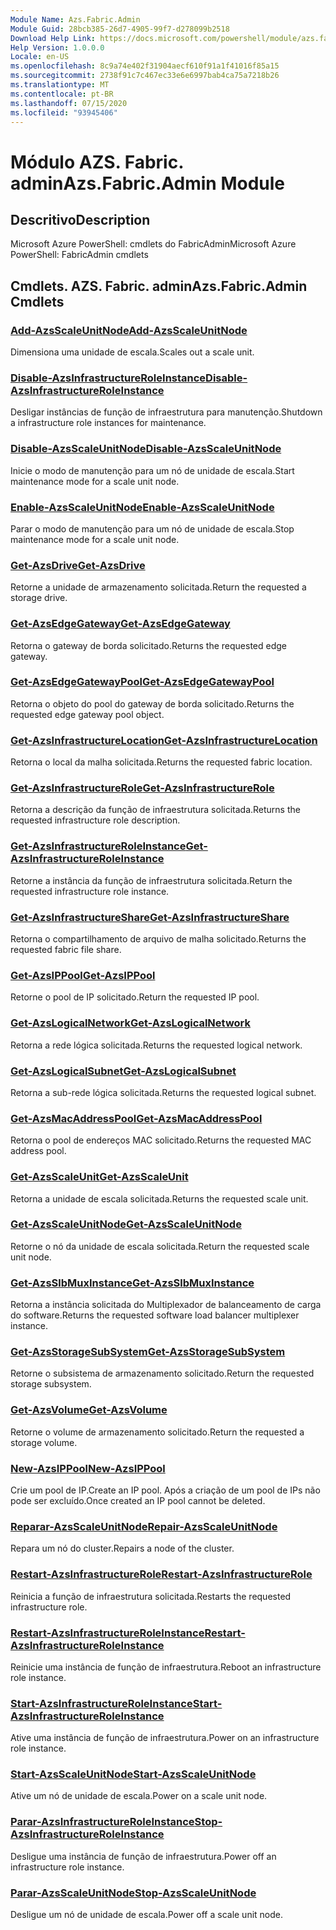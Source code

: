 ```yaml
---
Module Name: Azs.Fabric.Admin
Module Guid: 28bcb385-26d7-4905-99f7-d278099b2518
Download Help Link: https://docs.microsoft.com/powershell/module/azs.fabric.admin
Help Version: 1.0.0.0
Locale: en-US
ms.openlocfilehash: 8c9a74e402f31904aecf610f91a1f41016f85a15
ms.sourcegitcommit: 2738f91c7c467ec33e6e6997bab4ca75a7218b26
ms.translationtype: MT
ms.contentlocale: pt-BR
ms.lasthandoff: 07/15/2020
ms.locfileid: "93945406"
---
```

# <span data-ttu-id="8bfe3-101">Módulo AZS. Fabric. admin</span><span class="sxs-lookup"><span data-stu-id="8bfe3-101">Azs.Fabric.Admin Module</span></span>
## <span data-ttu-id="8bfe3-102">Descritivo</span><span class="sxs-lookup"><span data-stu-id="8bfe3-102">Description</span></span>
<span data-ttu-id="8bfe3-103">Microsoft Azure PowerShell: cmdlets do FabricAdmin</span><span class="sxs-lookup"><span data-stu-id="8bfe3-103">Microsoft Azure PowerShell: FabricAdmin cmdlets</span></span>

## <span data-ttu-id="8bfe3-104">Cmdlets. AZS. Fabric. admin</span><span class="sxs-lookup"><span data-stu-id="8bfe3-104">Azs.Fabric.Admin Cmdlets</span></span>
### [<span data-ttu-id="8bfe3-105">Add-AzsScaleUnitNode</span><span class="sxs-lookup"><span data-stu-id="8bfe3-105">Add-AzsScaleUnitNode</span></span>](Add-AzsScaleUnitNode.md)
<span data-ttu-id="8bfe3-106">Dimensiona uma unidade de escala.</span><span class="sxs-lookup"><span data-stu-id="8bfe3-106">Scales out a scale unit.</span></span>

### [<span data-ttu-id="8bfe3-107">Disable-AzsInfrastructureRoleInstance</span><span class="sxs-lookup"><span data-stu-id="8bfe3-107">Disable-AzsInfrastructureRoleInstance</span></span>](Disable-AzsInfrastructureRoleInstance.md)
<span data-ttu-id="8bfe3-108">Desligar instâncias de função de infraestrutura para manutenção.</span><span class="sxs-lookup"><span data-stu-id="8bfe3-108">Shutdown a infrastructure role instances for maintenance.</span></span>

### [<span data-ttu-id="8bfe3-109">Disable-AzsScaleUnitNode</span><span class="sxs-lookup"><span data-stu-id="8bfe3-109">Disable-AzsScaleUnitNode</span></span>](Disable-AzsScaleUnitNode.md)
<span data-ttu-id="8bfe3-110">Inicie o modo de manutenção para um nó de unidade de escala.</span><span class="sxs-lookup"><span data-stu-id="8bfe3-110">Start maintenance mode for a scale unit node.</span></span>

### [<span data-ttu-id="8bfe3-111">Enable-AzsScaleUnitNode</span><span class="sxs-lookup"><span data-stu-id="8bfe3-111">Enable-AzsScaleUnitNode</span></span>](Enable-AzsScaleUnitNode.md)
<span data-ttu-id="8bfe3-112">Parar o modo de manutenção para um nó de unidade de escala.</span><span class="sxs-lookup"><span data-stu-id="8bfe3-112">Stop maintenance mode for a scale unit node.</span></span>

### [<span data-ttu-id="8bfe3-113">Get-AzsDrive</span><span class="sxs-lookup"><span data-stu-id="8bfe3-113">Get-AzsDrive</span></span>](Get-AzsDrive.md)
<span data-ttu-id="8bfe3-114">Retorne a unidade de armazenamento solicitada.</span><span class="sxs-lookup"><span data-stu-id="8bfe3-114">Return the requested a storage drive.</span></span>

### [<span data-ttu-id="8bfe3-115">Get-AzsEdgeGateway</span><span class="sxs-lookup"><span data-stu-id="8bfe3-115">Get-AzsEdgeGateway</span></span>](Get-AzsEdgeGateway.md)
<span data-ttu-id="8bfe3-116">Retorna o gateway de borda solicitado.</span><span class="sxs-lookup"><span data-stu-id="8bfe3-116">Returns the requested edge gateway.</span></span>

### [<span data-ttu-id="8bfe3-117">Get-AzsEdgeGatewayPool</span><span class="sxs-lookup"><span data-stu-id="8bfe3-117">Get-AzsEdgeGatewayPool</span></span>](Get-AzsEdgeGatewayPool.md)
<span data-ttu-id="8bfe3-118">Retorna o objeto do pool do gateway de borda solicitado.</span><span class="sxs-lookup"><span data-stu-id="8bfe3-118">Returns the requested edge gateway pool object.</span></span>

### [<span data-ttu-id="8bfe3-119">Get-AzsInfrastructureLocation</span><span class="sxs-lookup"><span data-stu-id="8bfe3-119">Get-AzsInfrastructureLocation</span></span>](Get-AzsInfrastructureLocation.md)
<span data-ttu-id="8bfe3-120">Retorna o local da malha solicitada.</span><span class="sxs-lookup"><span data-stu-id="8bfe3-120">Returns the requested fabric location.</span></span>

### [<span data-ttu-id="8bfe3-121">Get-AzsInfrastructureRole</span><span class="sxs-lookup"><span data-stu-id="8bfe3-121">Get-AzsInfrastructureRole</span></span>](Get-AzsInfrastructureRole.md)
<span data-ttu-id="8bfe3-122">Retorna a descrição da função de infraestrutura solicitada.</span><span class="sxs-lookup"><span data-stu-id="8bfe3-122">Returns the requested infrastructure role description.</span></span>

### [<span data-ttu-id="8bfe3-123">Get-AzsInfrastructureRoleInstance</span><span class="sxs-lookup"><span data-stu-id="8bfe3-123">Get-AzsInfrastructureRoleInstance</span></span>](Get-AzsInfrastructureRoleInstance.md)
<span data-ttu-id="8bfe3-124">Retorne a instância da função de infraestrutura solicitada.</span><span class="sxs-lookup"><span data-stu-id="8bfe3-124">Return the requested infrastructure role instance.</span></span>

### [<span data-ttu-id="8bfe3-125">Get-AzsInfrastructureShare</span><span class="sxs-lookup"><span data-stu-id="8bfe3-125">Get-AzsInfrastructureShare</span></span>](Get-AzsInfrastructureShare.md)
<span data-ttu-id="8bfe3-126">Retorna o compartilhamento de arquivo de malha solicitado.</span><span class="sxs-lookup"><span data-stu-id="8bfe3-126">Returns the requested fabric file share.</span></span>

### [<span data-ttu-id="8bfe3-127">Get-AzsIPPool</span><span class="sxs-lookup"><span data-stu-id="8bfe3-127">Get-AzsIPPool</span></span>](Get-AzsIPPool.md)
<span data-ttu-id="8bfe3-128">Retorne o pool de IP solicitado.</span><span class="sxs-lookup"><span data-stu-id="8bfe3-128">Return the requested IP pool.</span></span>

### [<span data-ttu-id="8bfe3-129">Get-AzsLogicalNetwork</span><span class="sxs-lookup"><span data-stu-id="8bfe3-129">Get-AzsLogicalNetwork</span></span>](Get-AzsLogicalNetwork.md)
<span data-ttu-id="8bfe3-130">Retorna a rede lógica solicitada.</span><span class="sxs-lookup"><span data-stu-id="8bfe3-130">Returns the requested logical network.</span></span>

### [<span data-ttu-id="8bfe3-131">Get-AzsLogicalSubnet</span><span class="sxs-lookup"><span data-stu-id="8bfe3-131">Get-AzsLogicalSubnet</span></span>](Get-AzsLogicalSubnet.md)
<span data-ttu-id="8bfe3-132">Retorna a sub-rede lógica solicitada.</span><span class="sxs-lookup"><span data-stu-id="8bfe3-132">Returns the requested logical subnet.</span></span>

### [<span data-ttu-id="8bfe3-133">Get-AzsMacAddressPool</span><span class="sxs-lookup"><span data-stu-id="8bfe3-133">Get-AzsMacAddressPool</span></span>](Get-AzsMacAddressPool.md)
<span data-ttu-id="8bfe3-134">Retorna o pool de endereços MAC solicitado.</span><span class="sxs-lookup"><span data-stu-id="8bfe3-134">Returns the requested MAC address pool.</span></span>

### [<span data-ttu-id="8bfe3-135">Get-AzsScaleUnit</span><span class="sxs-lookup"><span data-stu-id="8bfe3-135">Get-AzsScaleUnit</span></span>](Get-AzsScaleUnit.md)
<span data-ttu-id="8bfe3-136">Retorna a unidade de escala solicitada.</span><span class="sxs-lookup"><span data-stu-id="8bfe3-136">Returns the requested scale unit.</span></span>

### [<span data-ttu-id="8bfe3-137">Get-AzsScaleUnitNode</span><span class="sxs-lookup"><span data-stu-id="8bfe3-137">Get-AzsScaleUnitNode</span></span>](Get-AzsScaleUnitNode.md)
<span data-ttu-id="8bfe3-138">Retorne o nó da unidade de escala solicitada.</span><span class="sxs-lookup"><span data-stu-id="8bfe3-138">Return the requested scale unit node.</span></span>

### [<span data-ttu-id="8bfe3-139">Get-AzsSlbMuxInstance</span><span class="sxs-lookup"><span data-stu-id="8bfe3-139">Get-AzsSlbMuxInstance</span></span>](Get-AzsSlbMuxInstance.md)
<span data-ttu-id="8bfe3-140">Retorna a instância solicitada do Multiplexador de balanceamento de carga do software.</span><span class="sxs-lookup"><span data-stu-id="8bfe3-140">Returns the requested software load balancer multiplexer instance.</span></span>

### [<span data-ttu-id="8bfe3-141">Get-AzsStorageSubSystem</span><span class="sxs-lookup"><span data-stu-id="8bfe3-141">Get-AzsStorageSubSystem</span></span>](Get-AzsStorageSubSystem.md)
<span data-ttu-id="8bfe3-142">Retorne o subsistema de armazenamento solicitado.</span><span class="sxs-lookup"><span data-stu-id="8bfe3-142">Return the requested storage subsystem.</span></span>

### [<span data-ttu-id="8bfe3-143">Get-AzsVolume</span><span class="sxs-lookup"><span data-stu-id="8bfe3-143">Get-AzsVolume</span></span>](Get-AzsVolume.md)
<span data-ttu-id="8bfe3-144">Retorne o volume de armazenamento solicitado.</span><span class="sxs-lookup"><span data-stu-id="8bfe3-144">Return the requested a storage volume.</span></span>

### [<span data-ttu-id="8bfe3-145">New-AzsIPPool</span><span class="sxs-lookup"><span data-stu-id="8bfe3-145">New-AzsIPPool</span></span>](New-AzsIPPool.md)
<span data-ttu-id="8bfe3-146">Crie um pool de IP.</span><span class="sxs-lookup"><span data-stu-id="8bfe3-146">Create an IP pool.</span></span>
<span data-ttu-id="8bfe3-147">Após a criação de um pool de IPs não pode ser excluído.</span><span class="sxs-lookup"><span data-stu-id="8bfe3-147">Once created an IP pool cannot be deleted.</span></span>

### [<span data-ttu-id="8bfe3-148">Reparar-AzsScaleUnitNode</span><span class="sxs-lookup"><span data-stu-id="8bfe3-148">Repair-AzsScaleUnitNode</span></span>](Repair-AzsScaleUnitNode.md)
<span data-ttu-id="8bfe3-149">Repara um nó do cluster.</span><span class="sxs-lookup"><span data-stu-id="8bfe3-149">Repairs a node of the cluster.</span></span>

### [<span data-ttu-id="8bfe3-150">Restart-AzsInfrastructureRole</span><span class="sxs-lookup"><span data-stu-id="8bfe3-150">Restart-AzsInfrastructureRole</span></span>](Restart-AzsInfrastructureRole.md)
<span data-ttu-id="8bfe3-151">Reinicia a função de infraestrutura solicitada.</span><span class="sxs-lookup"><span data-stu-id="8bfe3-151">Restarts the requested infrastructure role.</span></span>

### [<span data-ttu-id="8bfe3-152">Restart-AzsInfrastructureRoleInstance</span><span class="sxs-lookup"><span data-stu-id="8bfe3-152">Restart-AzsInfrastructureRoleInstance</span></span>](Restart-AzsInfrastructureRoleInstance.md)
<span data-ttu-id="8bfe3-153">Reinicie uma instância de função de infraestrutura.</span><span class="sxs-lookup"><span data-stu-id="8bfe3-153">Reboot an infrastructure role instance.</span></span>

### [<span data-ttu-id="8bfe3-154">Start-AzsInfrastructureRoleInstance</span><span class="sxs-lookup"><span data-stu-id="8bfe3-154">Start-AzsInfrastructureRoleInstance</span></span>](Start-AzsInfrastructureRoleInstance.md)
<span data-ttu-id="8bfe3-155">Ative uma instância de função de infraestrutura.</span><span class="sxs-lookup"><span data-stu-id="8bfe3-155">Power on an infrastructure role instance.</span></span>

### [<span data-ttu-id="8bfe3-156">Start-AzsScaleUnitNode</span><span class="sxs-lookup"><span data-stu-id="8bfe3-156">Start-AzsScaleUnitNode</span></span>](Start-AzsScaleUnitNode.md)
<span data-ttu-id="8bfe3-157">Ative um nó de unidade de escala.</span><span class="sxs-lookup"><span data-stu-id="8bfe3-157">Power on a scale unit node.</span></span>

### [<span data-ttu-id="8bfe3-158">Parar-AzsInfrastructureRoleInstance</span><span class="sxs-lookup"><span data-stu-id="8bfe3-158">Stop-AzsInfrastructureRoleInstance</span></span>](Stop-AzsInfrastructureRoleInstance.md)
<span data-ttu-id="8bfe3-159">Desligue uma instância de função de infraestrutura.</span><span class="sxs-lookup"><span data-stu-id="8bfe3-159">Power off an infrastructure role instance.</span></span>

### [<span data-ttu-id="8bfe3-160">Parar-AzsScaleUnitNode</span><span class="sxs-lookup"><span data-stu-id="8bfe3-160">Stop-AzsScaleUnitNode</span></span>](Stop-AzsScaleUnitNode.md)
<span data-ttu-id="8bfe3-161">Desligue um nó de unidade de escala.</span><span class="sxs-lookup"><span data-stu-id="8bfe3-161">Power off a scale unit node.</span></span>

